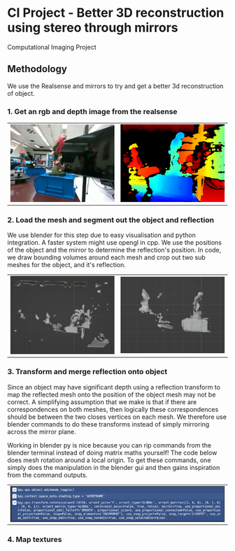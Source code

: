 # CI Project - Better 3D reconstruction using stereo through mirrors

Computational Imaging Project

## Methodology

We use the Realsense and mirrors to try and get a better 3d reconstruction of object.

### 1. Get an rgb and depth image from the realsense
<div style="width: 100%; text-align: center;">
  <table style="margin: auto;">
    <tr>
      <td><img src="media/parrot_test_5_Color.png" alt="RGB Image" width="500"/></td>
      <td><img src="media/parrot_test_5_D_Depth.png" alt="Depth Image" width="500"/></td>
    </tr>
  </table>
</div>


### 2. Load the mesh and segment out the object and reflection
We use blender for this step due to easy visualisation and python integration. A faster system might use opengl in cpp. We use the positions of the object and the mirror to determine the reflection's position. In code, we draw bounding volumes around each mesh and crop out two sub meshes for the object, and it's reflection.

<div style="width: 100%; text-align: center;">
  <table style="margin: auto;">
    <tr>
      <td><img src="media/mesh.png" alt="RGB Image" width="500"/></td>
      <td><img src="media/seg.png" alt="Depth Image" width="500"/></td>
    </tr>
  </table>
</div>

### 3. Transform and merge reflection onto object
Since an object may have significant depth using a reflection transform to map the reflected mesh onto the position of the object mesh may not be correct. A simplifying assumption that we make is that if there are correspondences on both meshes, then logically these correspondences should be between the two closes vertices on each mesh. We therefore use blender commands to do these transforms instead of simply mirroring across the mirror plane.

Working in blender py is nice because you can rip commands from the blender terminal instead of doing matrix maths yourself! The code below does mesh rotation around a local origin. To get these commands, one simply does the manipulation in the blender gui and then gains inspiration from the command outputs.

<div style="width: 100%; text-align: center;">
  <table style="margin: auto;">
    <tr>
      <td><img src="media/bpymath.png" alt="RGB Image" width="1000"/></td>
    </tr>
  </table>
</div>

### 4. Map textures